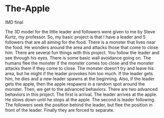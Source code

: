 # The-Apple
IMD final

The 3D model for the little leader and followers were given to me by Steve Kurtz, my professor.
	So, my basic project is that I have a leader and 5 followers that are all aiming for the food. There is a monster that lives near the food. He wonders around the area and attacks those that come to close him.
	There are several fun things with this project. You follow the leader and see through his eyes. There is some basic wall avoidance going on. The humans flee the monster if the monster comes too close and the monster attacks them if they come to close. The monster doesn’t try and leave his area, but he might if the leader provokes him too much. If the leader gets him, he dies and a new leader spawns at the beginning. Also, if the leader gets the apple, then the apple respawns in a random spot around the monster. Then, we get to the advanced behaviors.
	There are two advanced behaviors in this project. The first is arrival. The leader arrives at the apple. He slows down until he stops at the apple. The second is leader following. The followers seek the position behind the leader, but flee the position in front of the leader. Finally they are forced to separate.
